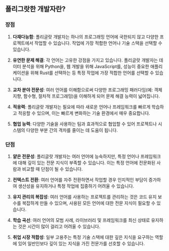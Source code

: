 ## 폴리그랏한 개발자란?

### 장점
1. **다재다능함**: 폴리글랏 개발자는 하나의 프로그래밍 언어에 국한되지 않고 다양한 프로젝트에서 작업할 수 있습니다. 작업에 가장 적합한 언어나 기술 스택을 선택할 수 있습니다.

2. **유연한 문제 해결**: 각 언어는 고유한 강점을 가지고 있습니다. 폴리글랏 개발자는 데이터 분석을 위해 Python을, 웹 개발을 위해 JavaScript를, 성능이 중요한 애플리케이션을 위해 Rust를 선택하는 등 특정 작업에 가장 적합한 언어를 선택할 수 있습니다.

3. **교차 분야 전문성**: 여러 언어를 이해함으로써 다양한 프로그래밍 패러다임(예: 객체 지향, 함수형, 절차적 프로그래밍)을 이해하게 되어 문제 해결 능력이 넓어집니다.

4. **적응력**: 폴리글랏 개발자는 필요에 따라 새로운 언어나 프레임워크를 빠르게 학습하고 적응할 수 있으며, 이는 빠르게 변화하는 기술 환경에서 매우 중요합니다.

5. **협업 능력**: 다양한 기술을 사용하는 팀과 효과적으로 협업할 수 있어 프로젝트나 시스템의 다양한 부분 간의 격차를 줄이는 데 도움이 됩니다.

### 단점
1. **얕은 전문성**: 폴리글랏 개발자는 여러 언어에 능숙하지만, 특정 언어나 프레임워크에 대해 깊이 있는 전문 지식이 부족할 수 있습니다. 이는 특정 언어에 전문화된 사람과 비교할 때 단점이 될 수 있습니다.

2. **컨텍스트 전환**: 여러 언어를 자주 전환하면서 작업할 경우 인지적인 부담이 증가하여 생산성을 유지하거나 특정 작업에 집중하기 어려울 수 있습니다.

3. **유지 관리의 복잡성**: 여러 언어를 사용하는 프로젝트를 관리하는 것은 코드 유지 보수를 복잡하게 만들 수 있으며, 사용된 모든 언어에 대한 전문 지식이 필요할 수 있습니다.

4. **학습 곡선**: 여러 언어의 모범 사례, 라이브러리 및 프레임워크를 최신 상태로 유지하는 것은 시간이 많이 걸리고 어려울 수 있습니다.

5. **취업 시장 적합성**: 일부 고용주는 특정 기술 스택에 대한 깊은 지식을 요구하는 역할에 있어 일반인보다 깊이 있는 지식을 가진 전문가를 선호할 수 있습니다.
